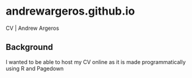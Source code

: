 # andrewargeros.github.io
CV | Andrew Argeros

## Background 
 I wanted to be able to host my CV online as it is made programmatically using R and Pagedown
